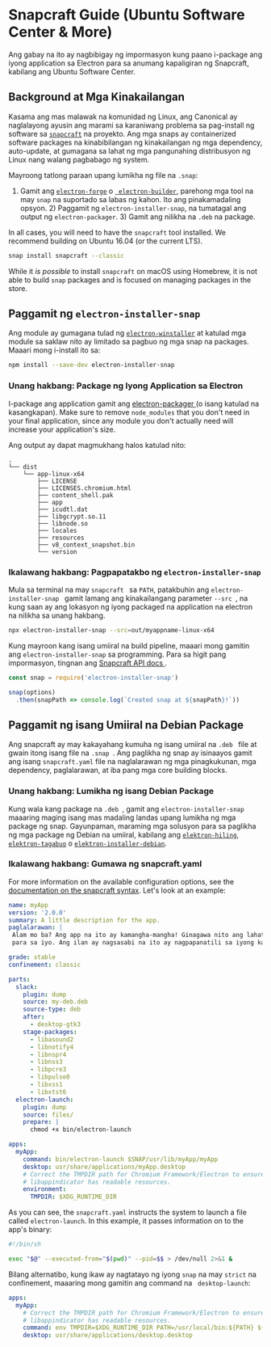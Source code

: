 # Snapcraft Guide (Ubuntu Software Center & More)

Ang gabay na ito ay nagbibigay ng impormasyon kung paano i-package ang iyong application sa Electron para sa anumang kapaligiran ng Snapcraft, kabilang ang Ubuntu Software Center.

## Background at Mga Kinakailangan

Kasama ang mas malawak na komunidad ng Linux, ang Canonical ay naglalayong ayusin ang marami sa karaniwang problema sa pag-install ng software sa [`snapcraft`](https://snapcraft.io/) na proyekto. Ang mga snaps ay containerized software packages na kinabibilangan ng kinakailangan ng mga dependency, auto-update, at gumagana sa lahat ng mga pangunahing distribusyon ng Linux nang walang pagbabago ng system.

Mayroong tatlong paraan upang lumikha ng file na `.snap`:

1) Gamit ang [`electron-forge`](https://github.com/electron-userland/electron-forge) o [` electron-builder`](https://github.com/electron-userland/electron-builder), parehong mga tool na may `snap` na suportado sa labas ng kahon. Ito ang pinakamadaling opsyon. 2) Paggamit ng ` electron-installer-snap `, na tumatagal ang output ng ` electron-packager `. 3) Gamit ang nilikha na `.deb` na package.

In all cases, you will need to have the `snapcraft` tool installed. We recommend building on Ubuntu 16.04 (or the current LTS).

```sh
snap install snapcraft --classic
```

While it _is possible_ to install `snapcraft` on macOS using Homebrew, it is not able to build `snap` packages and is focused on managing packages in the store.

## Paggamit ng ` electron-installer-snap `

Ang module ay gumagana tulad ng [` electron-winstaller `](https://github.com/electron/windows-installer) at katulad mga module sa saklaw nito ay limitado sa pagbuo ng mga snap na packages. Maaari mong i-install ito sa:

```sh
npm install --save-dev electron-installer-snap
```

### Unang hakbang: Package ng Iyong Application sa Electron

I-package ang application gamit ang [ electron-packager ](https://github.com/electron/electron-packager) (o isang katulad na kasangkapan). Make sure to remove `node_modules` that you don't need in your final application, since any module you don't actually need will increase your application's size.

Ang output ay dapat magmukhang halos katulad nito:

```plaintext
.
└── dist
    └── app-linux-x64
        ├── LICENSE
        ├── LICENSES.chromium.html
        ├── content_shell.pak
        ├── app
        ├── icudtl.dat
        ├── libgcrypt.so.11
        ├── libnode.so
        ├── locales
        ├── resources
        ├── v8_context_snapshot.bin
        └── version
```

### Ikalawang hakbang: Pagpapatakbo ng `electron-installer-snap`

Mula sa terminal na may `snapcraft ` sa `PATH`, patakbuhin ang `electron-installer-snap ` gamit lamang ang kinakailangang parameter `--src `, na kung saan ay ang lokasyon ng iyong packaged na application na electron na nilikha sa unang hakbang.

```sh
npx electron-installer-snap --src=out/myappname-linux-x64
```

Kung mayroon kang isang umiiral na build pipeline, maaari mong gamitin ang ` electron-installer-snap ` sa programming. Para sa higit pang impormasyon, tingnan ang [ Snapcraft API docs ](https://docs.snapcraft.io/build-snaps/syntax).

```js
const snap = require('electron-installer-snap')

snap(options)
  .then(snapPath => console.log(`Created snap at ${snapPath}!`))
```

## Paggamit ng isang Umiiral na Debian Package

Ang snapcraft ay may kakayahang kumuha ng isang umiiral na `.deb ` file at gwain itong isang file na `.snap `. Ang paglikha ng snap ay isinaayos gamit ang isang ` snapcraft.yaml ` file na naglalarawan ng mga pinagkukunan, mga dependency, paglalarawan, at iba pang mga core building blocks.

### Unang hakbang: Lumikha ng isang Debian Package

Kung wala kang package na `.deb `, gamit ang ` electron-installer-snap ` maaaring maging isang mas madaling landas upang lumikha ng mga package ng snap. Gayunpaman, maraming mga solusyon para sa paglikha ng mga package ng Debian na umiiral, kabilang ang [` elektron-hiling `](https://github.com/electron-userland/electron-forge), [` elektron-tagabuo `](https://github.com/electron-userland/electron-builder) o [` elektron-installer-debian `](https://github.com/unindented/electron-installer-debian).

### Ikalawang hakbang: Gumawa ng snapcraft.yaml

For more information on the available configuration options, see the [documentation on the snapcraft syntax](https://docs.snapcraft.io/build-snaps/syntax). Let's look at an example:

```yaml
name: myApp
version: '2.0.0'
summary: A little description for the app.
paglalarawan: |
 Alam mo ba? Ang app na ito ay kamangha-mangha! Ginagawa nito ang lahat ng mga bagay
 para sa iyo. Ang ilan ay nagsasabi na ito ay nagpapanatili sa iyong kabataan, marahil kahit na masaya.

grade: stable
confinement: classic

parts:
  slack:
    plugin: dump
    source: my-deb.deb
    source-type: deb
    after:
      - desktop-gtk3
    stage-packages:
      - libasound2
      - libnotify4
      - libnspr4
      - libnss3
      - libpcre3
      - libpulse0
      - libxss1
      - libxtst6
  electron-launch:
    plugin: dump
    source: files/
    prepare: |
      chmod +x bin/electron-launch

apps:
  myApp:
    command: bin/electron-launch $SNAP/usr/lib/myApp/myApp
    desktop: usr/share/applications/myApp.desktop
    # Correct the TMPDIR path for Chromium Framework/Electron to ensure
    # libappindicator has readable resources.
    environment:
      TMPDIR: $XDG_RUNTIME_DIR
```

As you can see, the `snapcraft.yaml` instructs the system to launch a file called `electron-launch`. In this example, it passes information on to the app's binary:

```sh
#!/bin/sh

exec "$@" --executed-from="$(pwd)" --pid=$$ > /dev/null 2>&1 &
```

Bilang alternatibo, kung ikaw ay nagtatayo ng iyong ` snap ` na may `strict` na confinement, maaaring mong gamitin ang command na ` desktop-launch`:

```yaml
apps:
  myApp:
    # Correct the TMPDIR path for Chromium Framework/Electron to ensure
    # libappindicator has readable resources.
    command: env TMPDIR=$XDG_RUNTIME_DIR PATH=/usr/local/bin:${PATH} ${SNAP}/bin/desktop-launch $SNAP/myApp/desktop
    desktop: usr/share/applications/desktop.desktop
```
